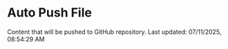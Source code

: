 # Auto Push File

Content that will be pushed to GitHub repository.
Last updated: 07/11/2025, 08:54:29 AM